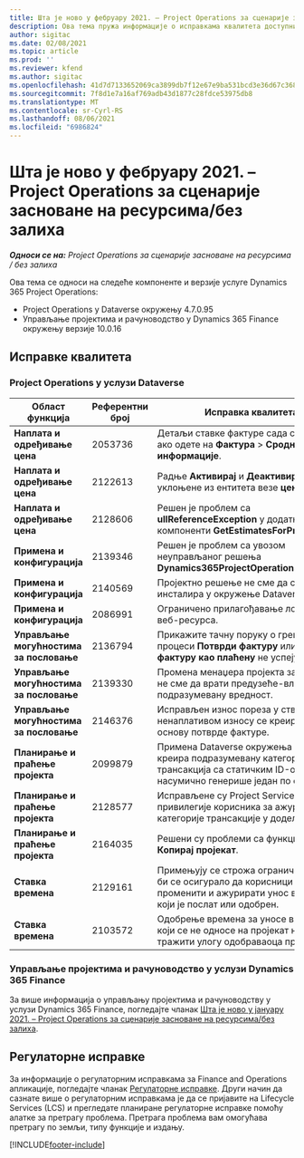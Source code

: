 ```yaml
---
title: Шта је ново у фебруару 2021. – Project Operations за сценарије засноване на ресурсима/без залиха
description: Ова тема пружа информације о исправкама квалитета доступним у издању услуге Project Operations за фебруар 2021. за сценарије засноване на ресурсима/без залиха.
author: sigitac
ms.date: 02/08/2021
ms.topic: article
ms.prod: ''
ms.reviewer: kfend
ms.author: sigitac
ms.openlocfilehash: 41d7d7133652069ca3899db7f12e67e9ba531bcd3e36d67c3686a6b637b077d3
ms.sourcegitcommit: 7f8d1e7a16af769adb43d1877c28fdce53975db8
ms.translationtype: MT
ms.contentlocale: sr-Cyrl-RS
ms.lasthandoff: 08/06/2021
ms.locfileid: "6986824"
---
```

# <a name="whats-new-february-2021---project-operations-for-resourcenon-stocked-based-scenarios"></a>Шта је ново у фебруару 2021. – Project Operations за сценарије засноване на ресурсима/без залиха

_**Односи се на:** Project Operations за сценарије засноване на ресурсима / без залиха_

Ова тема се односи на следеће компоненте и верзије услуге Dynamics 365 Project Operations:

- Project Operations у Dataverse окружењу 4.7.0.95
- Управљање пројектима и рачуноводство у Dynamics 365 Finance окружењу верзије 10.0.16 

## <a name="quality-updates"></a>Исправке квалитета

### <a name="project-operations-on-dataverse"></a>Project Operations у услузи Dataverse

| **Област функција** | **Референтни број** | **Исправка квалитета** |
| --- | --- | --- |
| **Наплата и одређивање цена** | 2053736 | Детаљи ставке фактуре сада су доступни ако одете на **Фактура** > **Сродне информације**. |
| **Наплата и одређивање цена** | 2122613 | Радње **Активирај** и **Деактивирај** су уклоњене из ентитета везе **ценовника**. |
| **Наплата и одређивање цена** | 2128606 | Решен је проблем са **ullReferenceException** у додатној компоненти **GetEstimatesForProject**. |
| **Примена и конфигурација** | 2139346 | Решен је проблем са увозом неуправљаног решења **Dynamics365ProjectOperationsDualWrite**. |
| **Примена и конфигурација** | 2140569 | Пројектно решење не сме да се инсталира у окружење Dataverse Teams. |
| **Примена и конфигурација** | 2086991 | Ограничено прилагођавање локализације веб-ресурса. |
| **Управљање могућностима за пословање** | 2136794 | Прикажите тачну поруку о грешци када процеси **Потврди фактуру** или **Означи фактуру као плаћену** не успеју. |
| **Управљање могућностима за пословање** | 2139330 | Промена менаџера пројекта за пројекат не сме да врати предузеће-власника на подразумевану вредност. |
| **Управљање могућностима за пословање** | 2146376 | Исправљен износ пореза у стварном ненаплативом износу се креира на основу потврде фактуре. |
| **Планирање и праћење пројекта** | 2099879 | Примена Dataverse окружења мора да креира подразумевану категорију трансакција са статичким ID-ом, а не да насумично генерише један по окружењу. |
| **Планирање и праћење пројекта** | 2128577 | Исправљене су Project Service привилегије корисника за ажурирање категорије трансакције у додели ресурса. |
| **Планирање и праћење пројекта** | 2164035 | Решени су проблеми са функцијом **Копирај пројекат**. |
| **Ставка времена** | 2129161 | Примењују се строжа ограничења како би се осигурало да корисници не могу променити и ажурирати унос времена који је послат или одобрен. |
| **Ставка времена** | 2103572 | Одобрење времена за уносе времена који се не односе на пројекат не сме тражити улогу одобраваоца пројекта. |

### <a name="project-management-and-accounting-in-dynamics-365-finance"></a>Управљање пројектима и рачуноводство у услузи Dynamics 365 Finance 

За више информација о управљању пројектима и рачуноводству у услузи Dynamics 365 Finance, погледајте чланак [Шта је ново у јануару 2021. – Project Operations за сценарије засноване на ресурсима/без залиха](whats-new-jan-2021-resource-based.md).


## <a name="regulatory-updates"></a>Регулаторне исправке

За информације о регулаторним исправкама за Finance and Operations апликације, погледајте чланак [Регулаторне исправке](/dynamics365/finance/localizations/regulatory-updates). Други начин да сазнате више о регулаторним исправкама је да се пријавите на Lifecycle Services (LCS) и прегледате планиране регулаторне исправке помоћу алатке за претрагу проблема. Претрага проблема вам омогућава претрагу по земљи, типу функције и издању.


[!INCLUDE[footer-include](../includes/footer-banner.md)]